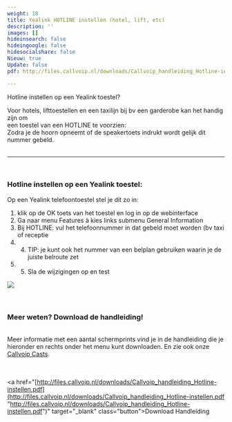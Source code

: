 ```yaml
---
weight: 18
title: Yealink HOTLINE instellen (hotel, lift, etc)
description: ''
images: []
hideinsearch: false
hideingoogle: false
hidesocialshare: false
Nieuw: true
Update: false
pdf: http://files.callvoip.nl/downloads/Callvoip_handleiding_Hotline-instellen.pdf

---
```

Hotline instellen op een Yealink toestel?

Voor hotels, lifttoestellen en een taxilijn bij bv een garderobe kan het handig zijn om  
een toestel van een HOTLINE te voorzien:  
Zodra je de hoorn opneemt of de speakertoets indrukt wordt gelijk dit nummer gebeld.<br><br><hr><br>

<h3>Hotline instellen op een Yealink toestel:</h3>  
Op een Yealink telefoontoestel stel je dit zo in: <br>

1. klik op de OK toets van het toestel en log in op de webinterface<br>
2. Ga naar menu Features à kies links submenu General Information<br>
3. Bij HOTLINE: vul het telefoonnummer in dat gebeld moet worden (bv taxi of receptie<br>
4. 4. TIP: je kunt ook het nummer van een belplan gebruiken waarin je de juiste belroute zet <br>
5. 5. Sla de wijzigingen op en test<br>

![](https://res.cloudinary.com/callvoip/image/upload/v1622047980/hotline_n3hays.jpg)  
<br><br><h3>Meer weten? Download de handleiding!</h3>  
Meer informatie met een aantal schermprints vind je in de handleiding die je hieronder en rechts onder het menu kunt downloaden. En zie ook onze [Callvoip Casts](https://callvoip.nl/casts).  
<br><br>

<a href="[http://files.callvoip.nl/downloads/Callvoip_handleiding_Hotline-instellen.pdf](http://files.callvoip.nl/downloads/Callvoip_handleiding_Hotline-instellen.pdf "http://files.callvoip.nl/downloads/Callvoip_handleiding_Hotline-instellen.pdf")" target="_blank" class="button">Download Handleiding</a>